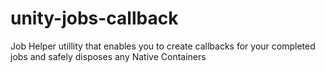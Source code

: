 # unity-jobs-callback
Job Helper utillity that enables you to create callbacks for your completed jobs and safely disposes any Native Containers

